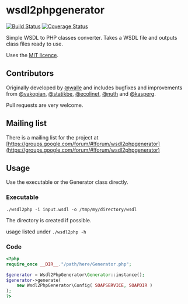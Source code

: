 # wsdl2phpgenerator
[![Build Status](https://travis-ci.org/wsdl2phpgenerator/wsdl2phpgenerator.png?branch=master)](https://travis-ci.org/wsdl2phpgenerator/wsdl2phpgenerator)
[![Coverage Status](https://coveralls.io/repos/wsdl2phpgenerator/wsdl2phpgenerator/badge.png)](https://coveralls.io/r/wsdl2phpgenerator/wsdl2phpgenerator)

Simple WSDL to PHP classes converter. Takes a WSDL file and outputs class files ready to use.

Uses the [MIT licence](http://www.opensource.org/licenses/mit-license.php).

## Contributors
Originally developed by [@walle](https://github.com/walle) and includes bugfixes and improvements from [@vakopian](https://github.com/vakopian), [@statikbe](https://github.com/statikbe/), [@ecolinet](https://github.com/ecolinet), [@nuth](https://github.com/nuth/) and [@kasperg](https://github.com/kasperg/).

Pull requests are very welcome.

## Mailing list

There is a mailing list for the project at [https://groups.google.com/forum/#!forum/wsdl2phpgenerator](https://groups.google.com/forum/#!forum/wsdl2phpgenerator)

## Usage
Use the executable or the Generator class directly.

### Executable
`./wsdl2php -i input.wsdl -o /tmp/my/directory/wsdl`

The directory is created if possible.

usage listed under `./wsdl2php -h`

### Code

```php
<?php
require_once __DIR__."/path/here/Generator.php";

$generator = Wsdl2PhpGenerator\Generator::instance();
$generator->generate(
	new Wsdl2PhpGenerator\Config( SOAPSERVICE, SOAPDIR ) 
);
?>
```
